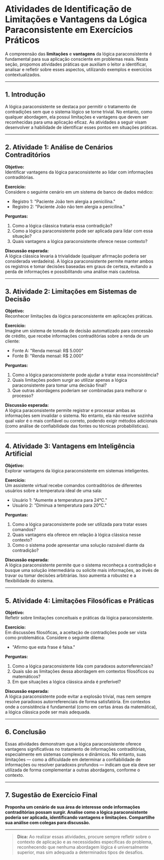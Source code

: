 
# Atividades de Identificação de Limitações e Vantagens da Lógica Paraconsistente em Exercícios Práticos

A compreensão das **limitações** e **vantagens** da lógica paraconsistente é fundamental para sua aplicação consciente em problemas reais. Nesta seção, propomos atividades práticas que auxiliam o leitor a identificar, analisar e refletir sobre esses aspectos, utilizando exemplos e exercícios contextualizados.

---

## 1. Introdução

A lógica paraconsistente se destaca por permitir o tratamento de contradições sem que o sistema lógico se torne trivial. No entanto, como qualquer abordagem, ela possui limitações e vantagens que devem ser reconhecidas para uma aplicação eficaz. As atividades a seguir visam desenvolver a habilidade de identificar esses pontos em situações práticas.

---

## 2. Atividade 1: Análise de Cenários Contraditórios

**Objetivo:**  
Identificar vantagens da lógica paraconsistente ao lidar com informações contraditórias.

**Exercício:**  
Considere o seguinte cenário em um sistema de banco de dados médico:

- Registro 1: "Paciente João tem alergia a penicilina."
- Registro 2: "Paciente João não tem alergia a penicilina."

**Perguntas:**
1. Como a lógica clássica trataria essa contradição?
2. Como a lógica paraconsistente pode ser aplicada para lidar com essa situação?
3. Quais vantagens a lógica paraconsistente oferece nesse contexto?

**Discussão esperada:**  
A lógica clássica levaria à trivialidade (qualquer afirmação poderia ser considerada verdadeira). A lógica paraconsistente permite manter ambos os registros e tomar decisões baseadas em graus de certeza, evitando a perda de informações e possibilitando uma análise mais cautelosa.

---

## 3. Atividade 2: Limitações em Sistemas de Decisão

**Objetivo:**  
Reconhecer limitações da lógica paraconsistente em aplicações práticas.

**Exercício:**  
Imagine um sistema de tomada de decisão automatizado para concessão de crédito, que recebe informações contraditórias sobre a renda de um cliente:

- Fonte A: "Renda mensal: R$ 5.000"
- Fonte B: "Renda mensal: R$ 2.000"

**Perguntas:**
1. Como a lógica paraconsistente pode ajudar a tratar essa inconsistência?
2. Quais limitações podem surgir ao utilizar apenas a lógica paraconsistente para tomar uma decisão final?
3. Que outras abordagens poderiam ser combinadas para melhorar o processo?

**Discussão esperada:**  
A lógica paraconsistente permite registrar e processar ambas as informações sem invalidar o sistema. No entanto, ela não resolve sozinha qual valor é o mais confiável ou correto, podendo exigir métodos adicionais (como análise de confiabilidade das fontes ou técnicas probabilísticas).

---

## 4. Atividade 3: Vantagens em Inteligência Artificial

**Objetivo:**  
Explorar vantagens da lógica paraconsistente em sistemas inteligentes.

**Exercício:**  
Um assistente virtual recebe comandos contraditórios de diferentes usuários sobre a temperatura ideal de uma sala:

- Usuário 1: "Aumente a temperatura para 24°C."
- Usuário 2: "Diminua a temperatura para 20°C."

**Perguntas:**
1. Como a lógica paraconsistente pode ser utilizada para tratar esses comandos?
2. Quais vantagens ela oferece em relação à lógica clássica nesse contexto?
3. Como o sistema pode apresentar uma solução razoável diante da contradição?

**Discussão esperada:**  
A lógica paraconsistente permite que o sistema reconheça a contradição e busque uma solução intermediária ou solicite mais informações, ao invés de travar ou tomar decisões arbitrárias. Isso aumenta a robustez e a flexibilidade do sistema.

---

## 5. Atividade 4: Limitações Filosóficas e Práticas

**Objetivo:**  
Refletir sobre limitações conceituais e práticas da lógica paraconsistente.

**Exercício:**  
Em discussões filosóficas, a aceitação de contradições pode ser vista como problemática. Considere o seguinte dilema:

- "Afirmo que esta frase é falsa."

**Perguntas:**
1. Como a lógica paraconsistente lida com paradoxos autorreferenciais?
2. Quais são as limitações dessa abordagem em contextos filosóficos ou matemáticos?
3. Em que situações a lógica clássica ainda é preferível?

**Discussão esperada:**  
A lógica paraconsistente pode evitar a explosão trivial, mas nem sempre resolve paradoxos autorreferenciais de forma satisfatória. Em contextos onde a consistência é fundamental (como em certas áreas da matemática), a lógica clássica pode ser mais adequada.

---

## 6. Conclusão

Essas atividades demonstram que a lógica paraconsistente oferece vantagens significativas no tratamento de informações contraditórias, especialmente em sistemas complexos e dinâmicos. No entanto, suas limitações — como a dificuldade em determinar a confiabilidade de informações ou resolver paradoxos profundos — indicam que ela deve ser utilizada de forma complementar a outras abordagens, conforme o contexto.

---

## 7. Sugestão de Exercício Final

**Proponha um cenário de sua área de interesse onde informações contraditórias possam surgir. Analise como a lógica paraconsistente poderia ser aplicada, identificando vantagens e limitações. Compartilhe sua análise com colegas para discussão.**

---

> **Dica:** Ao realizar essas atividades, procure sempre refletir sobre o contexto de aplicação e as necessidades específicas do problema, reconhecendo que nenhuma abordagem lógica é universalmente superior, mas sim adequada a determinados tipos de desafios.

```

